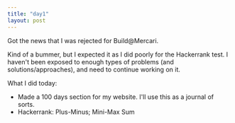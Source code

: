 ```yaml
---
title: "day1"
layout: post
---
```

Got the news that I was rejected for Build@Mercari. 
<!--more-->
Kind of a bummer, but I expected it as I did poorly for the Hackerrank test. I haven't been exposed to enough types of problems (and solutions/approaches), and need to continue working on it. 

What I did today: 
- Made a 100 days section for my website. I'll use this as a journal of sorts.
- Hackerrank: Plus-Minus; Mini-Max Sum